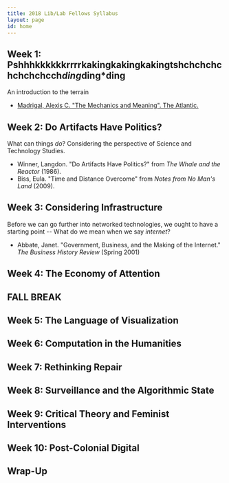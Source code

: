```yaml
---
title: 2018 Lib/Lab Fellows Syllabus
layout: page
id: home
---
```


## Week 1: Pshhhkkkkkkrrrrkakingkakingkakingtshchchchchchchchcch*ding*ding*ding
An introduction to the terrain

- [Madrigal, Alexis C. "The Mechanics and Meaning". The Atlantic.](https://www.theatlantic.com/technology/archive/2012/06/the-mechanics-and-meaning-of-that-ol-dial-up-modem-sound/257816/)

## Week 2: Do Artifacts Have Politics?
What can things *do*? Considering the perspective of Science and Technology Studies.

- Winner, Langdon. "Do Artifacts Have Politics?" from *The Whale and the Reactor* (1986).
- Biss, Eula. "Time and Distance Overcome" from *Notes from No Man's Land* (2009).

## Week 3: Considering Infrastructure
Before we can go further into networked technologies, we ought to have a starting point -- What do we mean when we say *internet*?

- Abbate, Janet. "Government, Business, and the Making of the Internet." *The Business History Review* (Spring 2001)

## Week 4: The Economy of Attention

## FALL BREAK

## Week 5: The Language of Visualization

## Week 6: Computation in the Humanities

## Week 7: Rethinking Repair

## Week 8: Surveillance and the Algorithmic State

## Week 9: Critical Theory and Feminist Interventions

## Week 10: Post-Colonial Digital

## Wrap-Up
